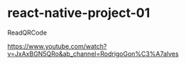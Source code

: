 # react-native-project-01
 ReadQRCode

https://www.youtube.com/watch?v=JxAxBGN5QRo&ab_channel=RodrigoGon%C3%A7alves